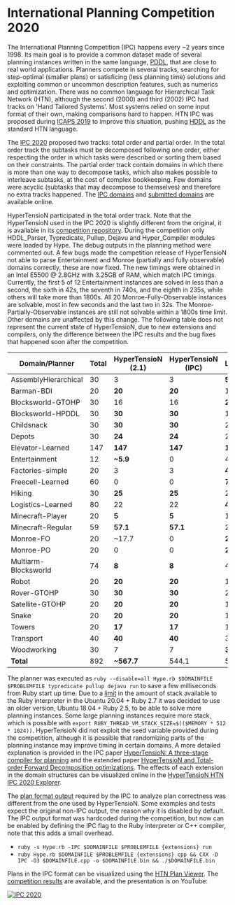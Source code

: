 # International Planning Competition 2020
The International Planning Competition (IPC) happens every ~2 years since 1998.
Its main goal is to provide a common dataset made of several planning instances written in the same language, [PDDL](https://en.wikipedia.org/wiki/Planning_Domain_Definition_Language), that are close to real world applications.
Planners compete in several tracks, searching for step-optimal (smaller plans) or satisficing (less planning time) solutions and exploiting common or uncommon description features, such as numerics and optimization.
There was no common language for Hierarchical Task Network (HTN), although the second (2000) and third (2002) IPC had tracks on 'Hand Tailored Systems'.
Most systems relied on some input format of their own, making comparisons hard to happen.
HTN IPC was proposed during [ICAPS 2019](https://www.uni-ulm.de/fileadmin/website_uni_ulm/iui.inst.090/Publikationen/2019/Behnke2019HTNIPC.pdf) to improve this situation, pushing [HDDL](https://gki.informatik.uni-freiburg.de/papers/hoeller-etal-aaai20.pdf) as the standard HTN language.

The [IPC 2020](https://gki.informatik.uni-freiburg.de/competition/) proposed two tracks: total order and partial order.
In the total order track the subtasks must be decomposed following one order, either respecting the order in which tasks were described or sorting them based on their constraints.
The partial order track contain domains in which there is more than one way to decompose tasks, which also makes possible to interleave subtasks, at the cost of complex bookkeeping.
Few domains were acyclic (subtasks that may decompose to themselves) and therefore no extra tracks happened.
The [IPC domains](../../../../../panda-planner-dev/ipc2020-domains) and [submitted domains](../../../../../panda-planner-dev/domains) are available online.

HyperTensioN participated in the total order track.
Note that the HyperTensioN used in the IPC 2020 is slightly different from the original, it is available in its [competition repository](https://gitlab.anu.edu.au/u1092535/ipc2020-competitor-4).
During the competition only HDDL_Parser, Typredicate, Pullup, Dejavu and Hyper_Compiler modules were loaded by Hype.
The debug outputs in the planning method were commented out.
A few bugs made the competition release of HyperTensioN not able to parse Entertainment and Monroe (partially and fully observable) domains correctly, these are now fixed.
The new timings were obtained in an Intel E5500 @ 2.8GHz with 3.25GB of RAM, which match IPC timings.
Currently, the first 5 of 12 Entertainment instances are solved in less than a second, the sixth in 42s, the seventh in 740s, and the eighth in 235s, while others will take more than 1800s.
All 20 Monroe-Fully-Observable instances are solvable, most in few seconds and the last two in 32s.
The Monroe-Partially-Observable instances are still not solvable within a 1800s time limit.
Other domains are unaffected by this change.
The following table does not represent the current state of HyperTensioN, due to new extensions and compilers, only the difference between the IPC results and the bug fixes that happened soon after the competition.

Domain/Planner | Total | HyperTensioN (2.1) | HyperTensioN (IPC) | Lilotane | PDDL4J-TO | PDDL4J-PO | HPDL | pyHiPOP
--- | --- | --- | --- | --- | --- | --- | --- | ---
AssemblyHierarchical | 30 | 3 | 3 | **5** | 2 | 1 | 0 | 0.5
Barman-BDI | 20 | **20** | **20** | 16 | 11 | 5.5 | 10 | 0
Blocksworld-GTOHP | 30 | 16 | 16 | **22.1** | 16 | 8.5 | 6.6 | 0.5
Blocksworld-HPDDL | 30 | **30** | **30** | 1 | 0 | 0 | 0 | 0
Childsnack | 30 | **30** | **30** | 29 | 20.9 | 10.5 | 11 | 0
Depots | 30 | **24** | **24** | 23.4 | 23 | 11.4 | 11 | 0
Elevator-Learned | 147 | **147** | **147** | **147** | 2 | 1 | 5.5 | 1
Entertainment | 12 | **~5.9** | 0 | 4.6 | 4.6 | 1.5 | 0 | 0.5
Factories-simple | 20 | 3 | 3 | **4** | 0 | 0 | 0 | 0.5
Freecell-Learned | 60 | 0 | 0 | **7.7** | 0 | 0 | 0 | 0
Hiking | 30 | **25** | **25** | 21.3 | 17 | 7.3 | 0 | 0
Logistics-Learned | 80 | 22 | 22 | **43.2** | 0 | 0 | 0 | 0
Minecraft-Player | 20 | **5** | **5** | 1 | 1 | 0.5 | 1.5 | 0
Minecraft-Regular | 59 | **57.1** | **57.1** | 29.2 | 23 | 11.5 | 17.5 | 0
Monroe-FO | 20 | ~17.7 | 0 | **20** | **20** | 9.9 | 3.2 | 0
Monroe-PO | 20 | 0 | 0 | **20** | 1 | 0.5 | 0 | 0
Multiarm-Blocksworld | 74 | **8** | **8** | 4 | 0 | 0 | 0.5 | 0
Robot | 20 | **20** | **20** | 11 | 6 | 3 | 0 | 0.5
Rover-GTOHP | 30 | **30** | **30** | 21.3 | 27.5 | 12.8 | 15 | 3
Satellite-GTOHP | 20 | **20** | **20** | 15 | **20** | 5 | 0 | 3.5
Snake | 20 | **20** | **20** | 17.1 | **20** | 10 | 3.5 | 1
Towers | 20 | **17** | **17** | 10 | 16 | 7.5 | 5.5 | 1
Transport | 40 | **40** | **40** | 35 | 33.2 | 16.5 | 0.5 | 8.6
Woodworking | 30 | 7 | 7 | **30** | 6 | 3 | 1.5 | 2
**Total** | 892 | **~567.7** | 544.1 | 537.9 | 270.2 | 126.9 | 92.8 | 22.5

The planner was executed as ``ruby --disable=all Hype.rb $DOMAINFILE $PROBLEMFILE typredicate pullup dejavu run`` to save a few milliseconds from Ruby start up time.
Due to a [limit](https://bugs.ruby-lang.org/issues/16616) in the amount of stack available to the Ruby interpreter in the Ubuntu 20.04 + Ruby 2.7 it was decided to use an older version, Ubuntu 18.04 + Ruby 2.5, to be able to solve more planning instances.
Some large planning instances require more stack, which is possible with ``export RUBY_THREAD_VM_STACK_SIZE=$(($MEMORY * 512 * 1024))``.
HyperTensioN did not exploit the seed variable provided during the competition, although it is possible that randomizing parts of the planning instance may improve timing in certain domains.
A more detailed explanation is provided in the IPC paper [HyperTensioN: A three-stage compiler for planning](https://ipc2020.hierarchical-task.net/publications/IPC2020Booklet.pdf#page=14) and the extended paper [HyperTensioN and Total-order Forward Decomposition optimizations](https://arxiv.org/pdf/2207.00345.pdf).
The effects of each extension in the domain structures can be visualized online in the [HyperTensioN HTN IPC 2020 Explorer](https://maumagnaguagno.github.io/HyperTensioN_HTN_IPC_2020_Explorer/).

The [plan format output](https://ipc2020.hierarchical-task.net/data/format.pdf) required by the IPC to analyze plan correctness was different from the one used by HyperTensioN.
Some examples and tests expect the original non-IPC output, the reason why it is disabled by default.
The IPC output format was hardcoded during the competition, but now can be enabled by defining the IPC flag to the Ruby interpreter or C++ compiler, note that this adds a small overhead.
- ``ruby -s Hype.rb -IPC $DOMAINFILE $PROBLEMFILE {extensions} run``
- ``ruby Hype.rb $DOMAINFILE $PROBLEMFILE {extensions} cpp && CXX -D IPC -O3 $DOMAINFILE.cpp -o $DOMAINFILE.bin && ./$DOMAINFILE.bin``

Plans in the IPC format can be visualized using the [HTN Plan Viewer](https://maumagnaguagno.github.io/HTN_Plan_Viewer/).
The [competition results](https://ipc2020.hierarchical-task.net/data/results-fixed.pdf) are available, and the presentation is on YouTube:

[![IPC 2020](https://img.youtube.com/vi/SSaw5YmxpaA/0.jpg)](https://www.youtube.com/watch?v=SSaw5YmxpaA "International Planning Competition (IPC) 2020 on Hierarchical Task Network (HTN) Planning: Results")